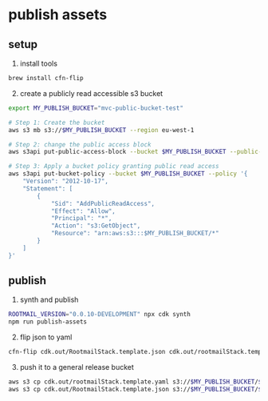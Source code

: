 # publish assets

## setup
1. install tools
```bash
brew install cfn-flip
```
2. create a publicly read accessible s3 bucket
```bash
export MY_PUBLISH_BUCKET="mvc-public-bucket-test"

# Step 1: Create the bucket
aws s3 mb s3://$MY_PUBLISH_BUCKET --region eu-west-1

# Step 2: change the public access block
aws s3api put-public-access-block --bucket $MY_PUBLISH_BUCKET --public-access-block-configuration "BlockPublicAcls=false,IgnorePublicAcls=false,BlockPublicPolicy=false,RestrictPublicBuckets=false"

# Step 3: Apply a bucket policy granting public read access
aws s3api put-bucket-policy --bucket $MY_PUBLISH_BUCKET --policy '{
    "Version": "2012-10-17",
    "Statement": [
        {
            "Sid": "AddPublicReadAccess",
            "Effect": "Allow",
            "Principal": "*",
            "Action": "s3:GetObject",
            "Resource": "arn:aws:s3:::$MY_PUBLISH_BUCKET/*"
        }
    ]
}'
```

## publish

1. synth and publish
```bash
ROOTMAIL_VERSION="0.0.10-DEVELOPMENT" npx cdk synth
npm run publish-assets
```

2. flip json to yaml
```bash
cfn-flip cdk.out/RootmailStack.template.json cdk.out/rootmailStack.template.yaml
```
3. push it to a general release bucket
```bash
aws s3 cp cdk.out/rootmailStack.template.yaml s3://$MY_PUBLISH_BUCKET/$ROOTMAIL_VERSION/templates/
aws s3 cp cdk.out/RootmailStack.template.json s3://$MY_PUBLISH_BUCKET/$ROOTMAIL_VERSION/templates/
```